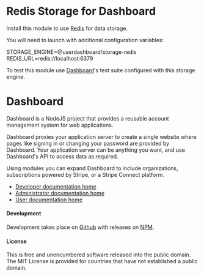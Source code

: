 # Redis Storage for Dashboard

Install this module to use [Redis](https://redis.io) for data storage.

You will need to launch with additional configuration variables:

  STORAGE_ENGINE=@userdashboard/storage-redis
  REDIS_URL=redis://localhost:6379

To test this module use [Dashboard](https://github.com/userdashboard/dashboard)'s test suite configured with this storage engine.

# Dashboard

Dashboard is a NodeJS project that provides a reusable account management system for web applications. 

Dashboard proxies your application server to create a single website where pages like signing in or changing your password are provided by Dashboard.  Your application server can be anything you want, and use Dashboard's API to access data as required.

Using modules you can expand Dashboard to include organizations, subscriptions powered by Stripe, or a Stripe Connect platform.

- [Developer documentation home](https://userdashboard.github.io/developers/)
- [Administrator documentation home](https://userdashboard.github.io/administrators/)
- [User documentation home](https://userdashboard.github.io/users/)

#### Development

Development takes place on [Github](https://github.com/userdashboard/storage-redis) with releases on [NPM](https://www.npmjs.com/package/@userdashboard/storage-redis).

#### License

This is free and unencumbered software released into the public domain.  The MIT License is provided for countries that have not established a public domain.